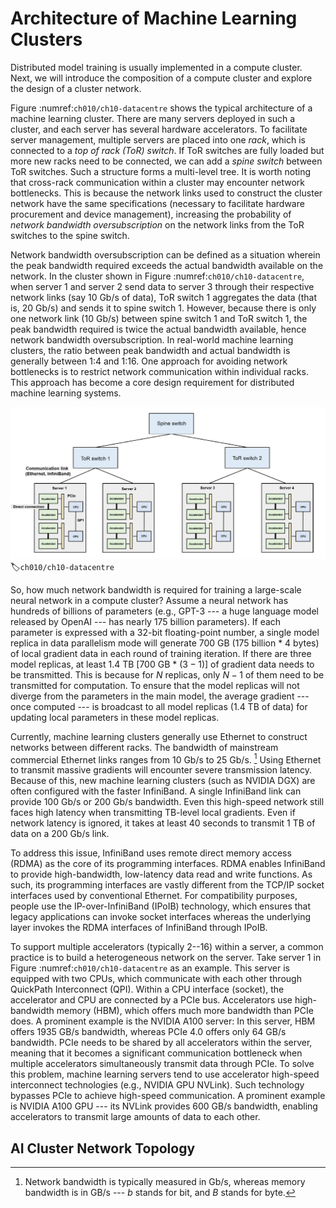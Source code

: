 # Architecture of Machine Learning Clusters

Distributed model training is usually implemented in a compute cluster.
Next, we will introduce the composition of a compute cluster and explore
the design of a cluster network.

Figure :numref:`ch010/ch10-datacentre` shows the typical architecture of
a machine learning cluster. There are many servers deployed in such a
cluster, and each server has several hardware accelerators. To
facilitate server management, multiple servers are placed into one
*rack*, which is connected to a *top of rack (ToR) switch*. If ToR
switches are fully loaded but more new racks need to be connected, we
can add a *spine switch* between ToR switches. Such a structure forms a
multi-level tree. It is worth noting that cross-rack communication
within a cluster may encounter network bottlenecks. This is because the
network links used to construct the cluster network have the same
specifications (necessary to facilitate hardware procurement and device
management), increasing the probability of *network bandwidth
oversubscription* on the network links from the ToR switches to the
spine switch.

Network bandwidth oversubscription can be defined as a situation wherein
the peak bandwidth required exceeds the actual bandwidth available on
the network. In the cluster shown in Figure
:numref:`ch010/ch10-datacentre`, when server 1 and server 2 send
data to server 3 through their respective network links (say 10 Gb/s of
data), ToR switch 1 aggregates the data (that is, 20 Gb/s) and sends it
to spine switch 1. However, because there is only one network link (10
Gb/s) between spine switch 1 and ToR switch 1, the peak bandwidth
required is twice the actual bandwidth available, hence network
bandwidth oversubscription. In real-world machine learning clusters, the
ratio between peak bandwidth and actual bandwidth is generally between
1:4 and 1:16. One approach for avoiding network bottlenecks is to
restrict network communication within individual racks. This approach
has become a core design requirement for distributed machine learning
systems.

![Architecture of a machine learningcluster](../img/ch10/ch10-datacentre.png)
:label:`ch010/ch10-datacentre`

So, how much network bandwidth is required for training a large-scale
neural network in a compute cluster? Assume a neural network has
hundreds of billions of parameters (e.g., GPT-3 --- a huge language
model released by OpenAI --- has nearly 175 billion parameters). If each
parameter is expressed with a 32-bit floating-point number, a single
model replica in data parallelism mode will generate 700 GB (175 billion
$*$ 4 bytes) of local gradient data in each round of training iteration.
If there are three model replicas, at least 1.4 TB \[700 GB $*$
$(3-1)$\] of gradient data needs to be transmitted. This is because for
$N$ replicas, only $N-1$ of them need to be transmitted for computation.
To ensure that the model replicas will not diverge from the parameters
in the main model, the average gradient --- once computed --- is
broadcast to all model replicas (1.4 TB of data) for updating local
parameters in these model replicas.

Currently, machine learning clusters generally use Ethernet to construct
networks between different racks. The bandwidth of mainstream commercial
Ethernet links ranges from 10 Gb/s to 25 Gb/s. [^1] Using Ethernet to
transmit massive gradients will encounter severe transmission latency.
Because of this, new machine learning clusters (such as NVIDIA DGX) are
often configured with the faster InfiniBand. A single InfiniBand link
can provide 100 Gb/s or 200 Gb/s bandwidth. Even this high-speed network
still faces high latency when transmitting TB-level local gradients.
Even if network latency is ignored, it takes at least 40 seconds to
transmit 1 TB of data on a 200 Gb/s link.

To address this issue, InfiniBand uses remote direct memory access
(RDMA) as the core of its programming interfaces. RDMA enables
InfiniBand to provide high-bandwidth, low-latency data read and write
functions. As such, its programming interfaces are vastly different from
the TCP/IP socket interfaces used by conventional Ethernet. For
compatibility purposes, people use the IP-over-InfiniBand (IPoIB)
technology, which ensures that legacy applications can invoke socket
interfaces whereas the underlying layer invokes the RDMA interfaces of
InfiniBand through IPoIB.

To support multiple accelerators (typically 2--16) within a server, a
common practice is to build a heterogeneous network on the server. Take
server 1 in Figure :numref:`ch010/ch10-datacentre` as an example. This server is
equipped with two CPUs, which communicate with each other through
QuickPath Interconnect (QPI). Within a CPU interface (socket), the
accelerator and CPU are connected by a PCIe bus. Accelerators use
high-bandwidth memory (HBM), which offers much more bandwidth than PCIe
does. A prominent example is the NVIDIA A100 server: In this server, HBM
offers 1935 GB/s bandwidth, whereas PCIe 4.0 offers only 64 GB/s
bandwidth. PCIe needs to be shared by all accelerators within the
server, meaning that it becomes a significant communication bottleneck
when multiple accelerators simultaneously transmit data through PCIe. To
solve this problem, machine learning servers tend to use accelerator
high-speed interconnect technologies (e.g., NVIDIA GPU NVLink). Such
technology bypasses PCIe to achieve high-speed communication. A
prominent example is NVIDIA A100 GPU --- its NVLink provides 600 GB/s
bandwidth, enabling accelerators to transmit large amounts of data to
each other.

## AI Cluster Network Topology

[^1]: Network bandwidth is typically measured in Gb/s, whereas memory
    bandwidth is in GB/s --- *b* stands for bit, and *B* stands for
    byte.
